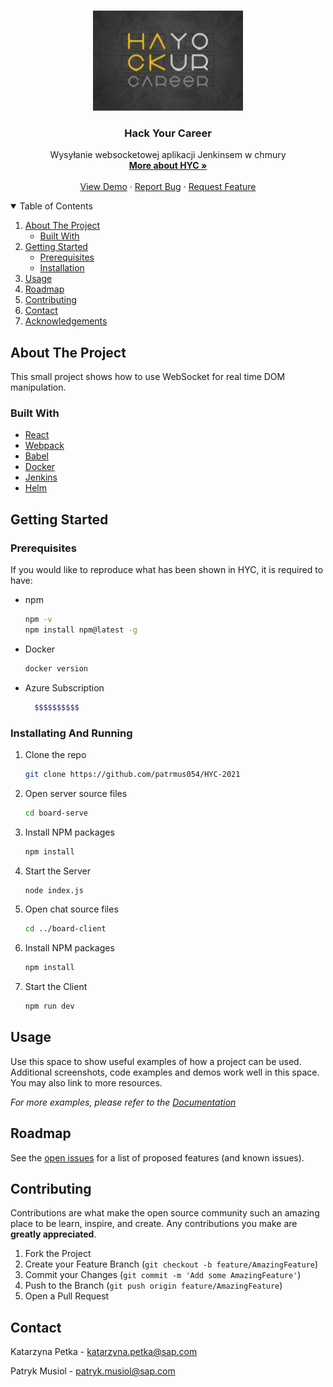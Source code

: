 
<!-- PROJECT LOGO -->
<br />
<p align="center">
  <a href="https://github.com/patrmus054/HYC-2021">
    <img src="./hyc-logo.jpeg" alt="Logo" width="240" height="160">
  </a>

  <h3 align="center">Hack Your Career</h3>

  <p align="center">
    Wysyłanie websocketowej aplikacji Jenkinsem w chmury
    <br />
    <a href="https://github.com/othneildrew/Best-README-Template"><strong>More about HYC »</strong></a>
    <br />
    <br />
    <a href="https://github.com/othneildrew/Best-README-Template">View Demo</a>
    ·
    <a href="https://github.com/othneildrew/Best-README-Template/issues">Report Bug</a>
    ·
    <a href="https://github.com/othneildrew/Best-README-Template/issues">Request Feature</a>
  </p>
</p>



<!-- TABLE OF CONTENTS -->
<details open="open">
  <summary>Table of Contents</summary>
  <ol>
    <li>
      <a href="#about-the-project">About The Project</a>
      <ul>
        <li><a href="#built-with">Built With</a></li>
      </ul>
    </li>
    <li>
      <a href="#getting-started">Getting Started</a>
      <ul>
        <li><a href="#prerequisites">Prerequisites</a></li>
        <li><a href="#installation">Installation</a></li>
      </ul>
    </li>
    <li><a href="#usage">Usage</a></li>
    <li><a href="#roadmap">Roadmap</a></li>
    <li><a href="#contributing">Contributing</a></li>
    <li><a href="#contact">Contact</a></li>
    <li><a href="#acknowledgements">Acknowledgements</a></li>
  </ol>
</details>



<!-- ABOUT THE PROJECT -->
## About The Project

This  small project shows how to use WebSocket for real time DOM manipulation. 

### Built With

 
* [React](https://reactjs.org/)
* [Webpack](https://webpack.js.org)
* [Babel](https://babeljs.io/)
* [Docker](https://www.docker.com/)
* [Jenkins](https://www.jenkins.io/)
* [Helm](https://helm.sh/)


<!-- GETTING STARTED -->
## Getting Started
### Prerequisites

If you would like to reproduce what has been shown in HYC, it is required to have:
* npm
  ```sh
  npm -v
  npm install npm@latest -g
  ```
* Docker
  ```sh
  docker version
  ```
* Azure Subscription 
  ```sh
    $$$$$$$$$$
  ```

### Installating And Running


1. Clone the repo
   ```sh
   git clone https://github.com/patrmus054/HYC-2021
   ```
2. Open server source files
    ```sh
   cd board-serve
   ```
3. Install NPM packages
   ```sh
   npm install
   ```
4. Start the Server
    ```sh
   node index.js
   ```
5. Open chat source files 
    ```sh
   cd ../board-client
   ```
6. Install NPM packages
   ```sh
   npm install
   ```
7. Start the Client 
    ```sh
   npm run dev
   ```


<!-- USAGE EXAMPLES -->
## Usage

Use this space to show useful examples of how a project can be used. Additional screenshots, code examples and demos work well in this space. You may also link to more resources.

_For more examples, please refer to the [Documentation](https://example.com)_



<!-- ROADMAP -->
## Roadmap

See the [open issues](https://github.com/patrmus054/HYC-2021/issues) for a list of proposed features (and known issues).



<!-- CONTRIBUTING -->
## Contributing

Contributions are what make the open source community such an amazing place to be learn, inspire, and create. Any contributions you make are **greatly appreciated**.

1. Fork the Project
2. Create your Feature Branch (`git checkout -b feature/AmazingFeature`)
3. Commit your Changes (`git commit -m 'Add some AmazingFeature'`)
4. Push to the Branch (`git push origin feature/AmazingFeature`)
5. Open a Pull Request


## Contact

Katarzyna Petka - katarzyna.petka@sap.com


Patryk Musiol  - patryk.musiol@sap.com







